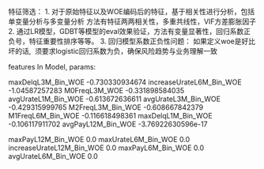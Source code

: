 特征筛选：
    1. 对于原始特征以及WOE编码后的特征，基于相关性进行分析，包括单变量分析与多变量分析 方法有特征两两相关性，多重共线性，VIF方差膨胀因子
    2. 通过LR模型，GDBT等模型的eval效果验证，方法有变量显著性，回归系数正负号，特征重要性排序等等。
    3. 回归模型系数正负性问题： 如果定义woe是好比坏的话,  须要求logistic回归系数为负，确保风险趋势与业务理解一致


features In Model, params:

maxDelqL3M_Bin_WOE      -0.730330934674
increaseUrateL6M_Bin_WOE      -1.04587257283
M0FreqL3M_WOE      -0.331898584035
avgUrateL1M_Bin_WOE      -0.613672636611
avgUrateL3M_Bin_WOE      -0.429315999765
M2FreqL3M_Bin_WOE      -0.608667842379
M1FreqL6M_Bin_WOE      -0.116618498361
maxDelqL1M_Bin_WOE      -0.106117911702
avgPayL12M_Bin_WOE      -3.76922630596e-17

maxPayL12M_Bin_WOE      0.0
maxUrateL6M_Bin_WOE      0.0
increaseUrateL12M_Bin_WOE      0.0
maxPayL6M_Bin_WOE      0.0
avgUrateL6M_Bin_WOE      0.0
